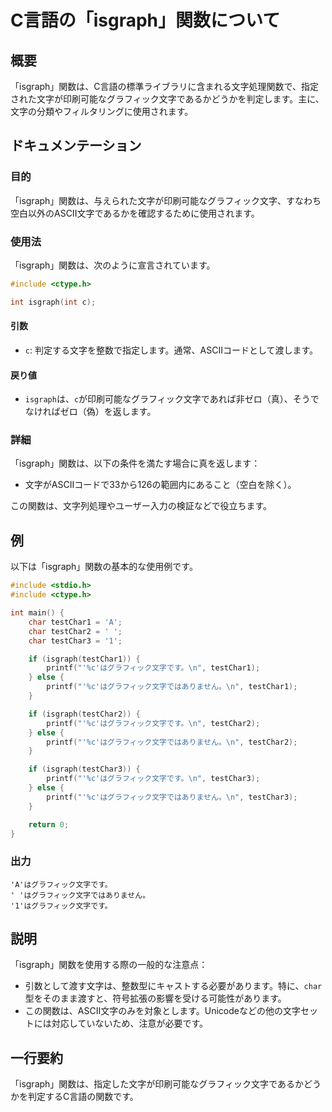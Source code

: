 <!--
Meta Description: # C言語の「isgraph」関数について ## 概要 「isgraph」関数は、C言語の標準ライブラリに含まれる文字処理関数で、指定された文字が印刷可能なグラフィック文字であるかどうかを判定します。主に、文字の分類やフィルタリングに使用されます。 ## ドキュメンテーション ### 目的 「isg...
Meta Keywords: isgraph, printf, 関数は, はグラフィック文字です, char
-->

# C言語の「isgraph」関数について

## 概要
「isgraph」関数は、C言語の標準ライブラリに含まれる文字処理関数で、指定された文字が印刷可能なグラフィック文字であるかどうかを判定します。主に、文字の分類やフィルタリングに使用されます。

## ドキュメンテーション
### 目的
「isgraph」関数は、与えられた文字が印刷可能なグラフィック文字、すなわち空白以外のASCII文字であるかを確認するために使用されます。

### 使用法
「isgraph」関数は、次のように宣言されています。

```c
#include <ctype.h>

int isgraph(int c);
```

#### 引数
- `c`: 判定する文字を整数で指定します。通常、ASCIIコードとして渡します。

#### 戻り値
- `isgraph`は、`c`が印刷可能なグラフィック文字であれば非ゼロ（真）、そうでなければゼロ（偽）を返します。

### 詳細
「isgraph」関数は、以下の条件を満たす場合に真を返します：
- 文字がASCIIコードで33から126の範囲内にあること（空白を除く）。

この関数は、文字列処理やユーザー入力の検証などで役立ちます。

## 例
以下は「isgraph」関数の基本的な使用例です。

```c
#include <stdio.h>
#include <ctype.h>

int main() {
    char testChar1 = 'A';
    char testChar2 = ' ';
    char testChar3 = '1';

    if (isgraph(testChar1)) {
        printf("'%c'はグラフィック文字です。\n", testChar1);
    } else {
        printf("'%c'はグラフィック文字ではありません。\n", testChar1);
    }

    if (isgraph(testChar2)) {
        printf("'%c'はグラフィック文字です。\n", testChar2);
    } else {
        printf("'%c'はグラフィック文字ではありません。\n", testChar2);
    }

    if (isgraph(testChar3)) {
        printf("'%c'はグラフィック文字です。\n", testChar3);
    } else {
        printf("'%c'はグラフィック文字ではありません。\n", testChar3);
    }

    return 0;
}
```

### 出力
```
'A'はグラフィック文字です。
' 'はグラフィック文字ではありません。
'1'はグラフィック文字です。
```

## 説明
「isgraph」関数を使用する際の一般的な注意点：
- 引数として渡す文字は、整数型にキャストする必要があります。特に、`char`型をそのまま渡すと、符号拡張の影響を受ける可能性があります。
- この関数は、ASCII文字のみを対象とします。Unicodeなどの他の文字セットには対応していないため、注意が必要です。

## 一行要約
「isgraph」関数は、指定した文字が印刷可能なグラフィック文字であるかどうかを判定するC言語の関数です。